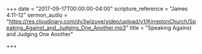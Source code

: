 +++
date = "2017-09-17T00:00:00-04:00"
scripture_reference = "James 4:11-12"
sermon_audio = "https://res.cloudinary.com/dy3wlzuye/video/upload/v1/KingstonChurch/Speaking_Against_and_Judging_One_Another.mp3"
title = "Speaking Against and Judging One Another"

+++
